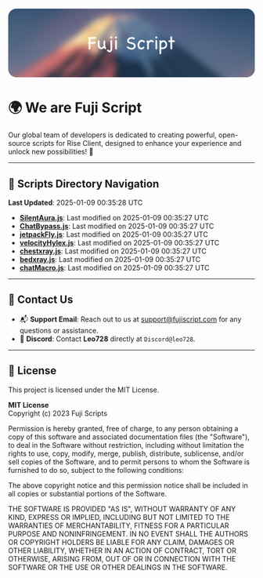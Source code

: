 ![Banner](.github/b.webp)

# 🌍 **We are Fuji Script**

Our global team of developers is dedicated to creating powerful, open-source scripts for Rise Client, designed to enhance your experience and unlock new possibilities! 🌟

---
<!-- SCRIPTS_NAVIGATION_START -->
## 📂 **Scripts Directory Navigation**

**Last Updated**: 2025-01-09 00:35:28 UTC

- **[SilentAura.js](scripts/SilentAura.js)**: Last modified on 2025-01-09 00:35:27 UTC
- **[ChatBypass.js](scripts/ChatBypass.js)**: Last modified on 2025-01-09 00:35:27 UTC
- **[jetpackFly.js](scripts/jetpackFly.js)**: Last modified on 2025-01-09 00:35:27 UTC
- **[velocityHylex.js](scripts/velocityHylex.js)**: Last modified on 2025-01-09 00:35:27 UTC
- **[chestxray.js](scripts/chestxray.js)**: Last modified on 2025-01-09 00:35:27 UTC
- **[bedxray.js](scripts/bedxray.js)**: Last modified on 2025-01-09 00:35:27 UTC
- **[chatMacro.js](scripts/chatMacro.js)**: Last modified on 2025-01-09 00:35:27 UTC

<!-- SCRIPTS_NAVIGATION_END -->

---

## 💬 **Contact Us**  
- 📬 **Support Email**: Reach out to us at [support@fujiscript.com](mailto:support@fujiscript.com) for any questions or assistance.  
- 💬 **Discord**: Contact **Leo728** directly at `Discord@leo728`.

---

## 📜 **License**

This project is licensed under the MIT License.  

**MIT License**  
Copyright (c) 2023 Fuji Scripts  

Permission is hereby granted, free of charge, to any person obtaining a copy of this software and associated documentation files (the "Software"), to deal in the Software without restriction, including without limitation the rights to use, copy, modify, merge, publish, distribute, sublicense, and/or sell copies of the Software, and to permit persons to whom the Software is furnished to do so, subject to the following conditions:  

The above copyright notice and this permission notice shall be included in all copies or substantial portions of the Software.  

THE SOFTWARE IS PROVIDED "AS IS", WITHOUT WARRANTY OF ANY KIND, EXPRESS OR IMPLIED, INCLUDING BUT NOT LIMITED TO THE WARRANTIES OF MERCHANTABILITY, FITNESS FOR A PARTICULAR PURPOSE AND NONINFRINGEMENT. IN NO EVENT SHALL THE AUTHORS OR COPYRIGHT HOLDERS BE LIABLE FOR ANY CLAIM, DAMAGES OR OTHER LIABILITY, WHETHER IN AN ACTION OF CONTRACT, TORT OR OTHERWISE, ARISING FROM, OUT OF OR IN CONNECTION WITH THE SOFTWARE OR THE USE OR OTHER DEALINGS IN THE SOFTWARE.  
